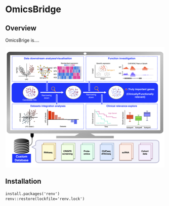 # OmicsBridge

## Overview

OmicsBrige is....

![Interface overview](www/interface_overview.png)

## Installation

```
install.packages('renv')
renv::restore(lockfile='renv.lock')
```